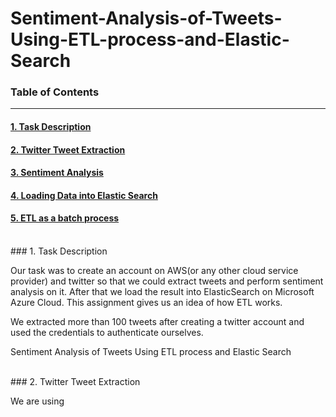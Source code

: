 # Sentiment-Analysis-of-Tweets-Using-ETL-process-and-Elastic-Search


### Table of Contents
------
#### [1. Task Description]()
#### [2. Twitter Tweet Extraction]()
#### [3. Sentiment Analysis]()
#### [4. Loading Data into Elastic Search]()
#### [5. ETL as a batch process]()

</br>
### 1. Task Description

Our task was to create an account on AWS(or any other cloud service provider) and twitter so that we could extract tweets and perform sentiment analysis on it. After that we load the result into ElasticSearch on Microsoft Azure Cloud. This assignment gives us an idea of how ETL works. 

We extracted more than 100 tweets after creating a twitter account and used the credentials to authenticate ourselves.

Sentiment Analysis of Tweets Using ETL process and Elastic Search

</br>
### 2. Twitter Tweet Extraction

We are using 